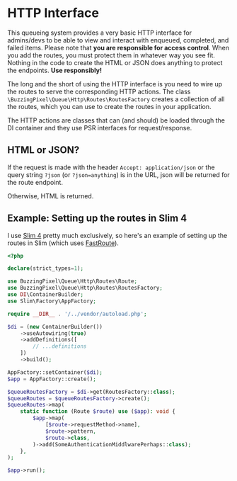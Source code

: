 # HTTP Interface

This queueing system provides a very basic HTTP interface for admins/devs to be able to view and interact with enqueued, completed, and failed items. Please note that **you are responsible for access control**. When you add the routes, you must protect them in whatever way you see fit. Nothing in the code to create the HTML or JSON does anything to protect the endpoints. **Use responsibly!**

The long and the short of using the HTTP interface is you need to wire up the routes to serve the corresponding HTTP actions. The class `\BuzzingPixel\Queue\Http\Routes\RoutesFactory` creates a collection of all the routes, which you can use to create the routes in your application.

The HTTP actions are classes that can (and should) be loaded through the DI container and they use PSR interfaces for request/response.

## HTML or JSON?

If the request is made with the header `Accept: application/json` or the query string `?json` (or `?json=anything`) is in the URL, json will be returned for the route endpoint.

Otherwise, HTML is returned.

## Example: Setting up the routes in Slim 4

I use [Slim 4](https://www.slimframework.com/) pretty much exclusively, so here's an example of setting up the routes in Slim (which uses [FastRoute](https://github.com/nikic/FastRoute)).

```php
<?php

declare(strict_types=1);

use BuzzingPixel\Queue\Http\Routes\Route;
use BuzzingPixel\Queue\Http\Routes\RoutesFactory;
use DI\ContainerBuilder;
use Slim\Factory\AppFactory;

require __DIR__ . '/../vendor/autoload.php';

$di = (new ContainerBuilder())
    ->useAutowiring(true)
    ->addDefinitions([
        // ...definitions
    ])
    ->build();

AppFactory::setContainer($di);
$app = AppFactory::create();

$queueRoutesFactory = $di->get(RoutesFactory::class);
$queueRoutes = $queueRoutesFactory->create();
$queueRoutes->map(
    static function (Route $route) use ($app): void {
        $app->map(
            [$route->requestMethod->name],
            $route->pattern,
            $route->class,
        )->add(SomeAuthenticationMiddlwarePerhaps::class);
    },
);

$app->run();
```
